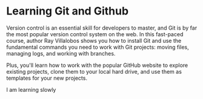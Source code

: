 # Learning Git and Github

Version control is an essential skill for developers to master, and Git is by far the most popular version control system on the web. In this fast-paced course, author Ray Villalobos shows you how to install Git and use the fundamental commands you need to work with Git projects: moving files, managing logs, and working with branches.

Plus, you'll learn how to work with the popular GitHub website to explore existing projects, clone them to your local hard drive, and use them as templates for your new projects.

I am learning slowly